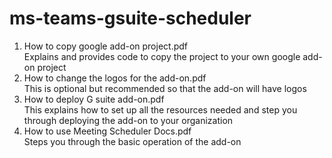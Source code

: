 # ms-teams-gsuite-scheduler

<ol>
<li>How to copy google add-on project.pdf</li>
  Explains and provides code to copy the project to your own google add-on project  
  
<li>How to change the logos for the add-on.pdf</li>
  This is optional but recommended so that the add-on will have logos  
  
<li>How to deploy G suite add-on.pdf</li>
This explains how to set up all the resources needed and step you through deploying the add-on to your organization  

<li>How to use Meeting Scheduler Docs.pdf</li>
Steps you through the basic operation of the add-on

</ol>
